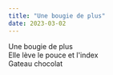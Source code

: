 ```yaml
---
title: "Une bougie de plus"
date: 2023-03-02
---
```

Une bougie de plus  
Elle lève le pouce et l'index  
Gateau chocolat  

